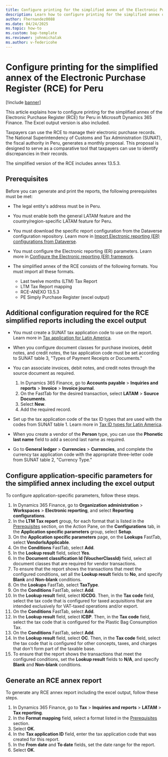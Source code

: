 ```yaml
---
title: Configure printing for the simplified annex of the Electronic Purchase Register (RCE) for Peru
description: Learn how to configure printing for the simplified annex of the Electronic Purchase Register (RCE) for Peru in Microsoft Dynamics 365 Finance.
author: Fhernandez0088
ms.date: 04/24/2025
ms.topic: how-to
ms.custom: bap-template
ms.reviewer: johnmichalak
ms.author: v-federicohe
---
```

# Configure printing for the simplified annex of the Electronic Purchase Register (RCE) for Peru

[!include [banner](../../includes/banner.md)]

This article explains how to configure printing for the simplified annex of the Electronic Purchase Register (RCE) for Peru in Microsoft Dynamics 365 Finance. The Excel output version is also included.

Taxpayers can use the RCE to manage their electronic purchase records. The National Superintendency of Customs and Tax Administration (SUNAT), the fiscal authority in Peru, generates a monthly proposal. This proposal is designed to serve as a comparative tool that taxpayers can use to identify discrepancies in their records.

The simplified version of the RCE includes annex 13.5.3. 

## Prerequisites

Before you can generate and print the reports, the following prerequisites must be met:

- The legal entity's address must be in Peru.
- You must enable both the general LATAM feature and the country/region-specific LATAM feature for Peru.
- You must download the specific report configuration from the Dataverse configuration repository. Learn more in [Import Electronic reporting (ER) configurations from Dataverse](../global/workspace/gsw-import-er-config-dataverse.md).
- You must configure the Electronic reporting (ER) parameters. Learn more in [Configure the Electronic reporting (ER) framework](../../../fin-ops-core/dev-itpro/analytics/electronic-reporting-er-configure-parameters.md).
- The simplified annex of the RCE consists of the following formats. You must import all these formats.

    - Last twelve months (LTM) Tax Report
    - LTM Tax Report mapping
    - RCE-ANEXO 13.5.3
    - PE Simply Purchase Register (excel output)

## Additional configuration required for the RCE simplified reports including the excel output

- You must create a SUNAT tax application code to use on the report. Learn more in [Tax application for Latin America](ltm-core-tax-application.md).
- When you configure document classes for purchase invoices, debit notes, and credit notes, the tax application code must be set according to SUNAT table 3, "Types of Payment Receipts or Documents."
- You can associate invoices, debit notes, and credit notes through the source document as required.

    1. In Dynamics 365 Finance, go to **Accounts payable** \> **Inquiries and reports** \> **Invoice** \> **Invoice journal**.
    1. On the FastTab for the desired transaction, select **LATAM** \> **Source Documents**.
    1. Select **New**.
    1. Add the required record.

- Set up the tax application code of the tax ID types that are used with the codes from SUNAT table 1. Learn more in [Tax ID types for Latin America](ltm-core-tax-id-type.md).
- When you create a vendor of the **Person** type, you can use the **Phonetic last name** field to add a second last name as required.
- Go to **General ledger** \> **Currencies** \> **Currencies**, and complete the currency tax application code with the appropriate three-letter code from SUNAT table 2, "Currency Type."

## Configure application-specific parameters for the simplified annex including the excel output

To configure application-specific parameters, follow these steps.

1. In Dynamics 365 Finance, go to **Organization administration** \> **Workspaces** \> **Electronic reporting**, and select **Reporting configurations**.
1. In the **LTM Tax report** group, for each format that is listed in the [Prerequisites](#prerequisites) section, on the Action Pane, on the **Configurations** tab, in the **Application specific parameters** group, select **Setup**.
1. On the **Application specific parameters** page, on the **Lookups** FastTab, select **VendorIsApplicable**.
1. On the **Conditions** FastTab, select **Add**.
1. In the **Lookup result** field, select **Yes**.
1. In the **Document classification Id (VoucherClassId)** field, select all document classes that are required for vendor transactions.
1. To ensure that the report shows the transactions that meet the configured conditions, set all the **Lookup result** fields to **No**, and specify **Blank** and **Non-blank** conditions.
1. On the **Lookups** FastTab, select **TaxType**.
1. On the **Conditions** FastTab, select **Add**.
1. In the **Lookup result** field, select **IGCDG**. Then, in the **Tax code** field, select the tax code that is configured for taxed acquisitions that are intended exclusively for VAT-taxed operations and/or export.
1. On the **Conditions** FastTab, select **Add**.
1. In the **Lookup result** field, select **ICBP**. Then, in the **Tax code** field, select the tax code that is configured for the Plastic Bag Consumption Tax.
1. On the **Conditions** FastTab, select **Add**.
1. In the **Lookup result** field, select **OC**. Then, in the **Tax code** field, select the tax code that is configured for other concepts, taxes, and charges that don't form part of the taxable base.
1. To ensure that the report shows the transactions that meet the configured conditions, set the **Lookup result** fields to **N/A**, and specify **Blank** and **Non-blank** conditions.

## Generate an RCE annex report

To generate any RCE annex report including the excel output, follow these steps.

1. In Dynamics 365 Finance, go to **Tax** \> **Inquiries and reports** \> **LATAM** \> **Tax reporting**.
1. In the **Format mapping** field, select a format listed in the [Prerequisites](#prerequisites) section.
1. Select **OK**.
1. In the **Tax application ID** field, enter the tax application code that was created for this report.
1. In the **From date** and **To date** fields, set the date range for the report.
1. Select **OK**.
